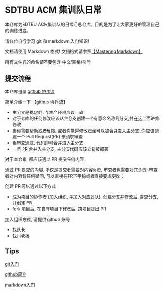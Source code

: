 # SDTBU ACM 集训队日常

本仓库为SDTBU ACM集训队的日常汇总仓库，目的是为了让大家更好的管理自己的训练进度。

请各位自行学习 git 和 markdown 入门知识!

文档请使用 Markdown 格式! 文档格式请参照[【Mastering Markdown】](https://guides.github.com/features/mastering-markdown/)

所有文件的的命名请不要包含 中文/空格/引号

## 提交流程
本仓库遵循 [github 协作流](http://scottchacon.com/2011/08/31/github-flow.html)

简单介绍一下 【github 协作流】
* 主分支是稳定的, 与生产环境应该一致
* 对于仓库的任何修改应该从主分支创建一个有意义名称的分支,并在这上面进修修改
* 当你需要帮助或者反馈, 或者你觉得修改已经可以被合并进入主分支, 你应该创建一个 Pull Request(PR) 来请求审查
* 当审查通过, 代码即可合并进入主分支
* 一旦 PR 合并入主分支, 主分支代码应该立刻被部署

对于本仓库, 都应该通过 PR 提交任何内容

通过 PR 提交的内容, 不仅是提交者需要对内容负责, 审查者也需要对其负责;
审查者对内容有任何疑问, 可以直接在PR下平稳或者直接要求更改；

创建 PR 可以通过以下方式
* 成为项目的协作者 (加入组织, 并加入对应团队), 创建分支并修改后, 提交分支, 并创建 PR
* fork 项目后, 在自有项目下修改后, 跨项目提出 PR

加入组织方式, 请提供 github 账号
* 找队长
* 找肖老板

## Tips  
[git入门](http://www.liaoxuefeng.com/wiki/0013739516305929606dd18361248578c67b8067c8c017b000)

[github简介](https://guides.github.com/activities/hello-world/)

[markdown入门](https://guides.github.com/features/mastering-markdown/)

